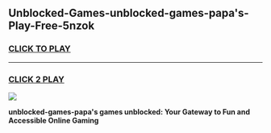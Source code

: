 
## Unblocked-Games-unblocked-games-papa's-Play-Free-5nzok
<h3>
<a href="https://premium76.site?title=unblocked-games-papa's&ref=19M">CLICK TO PLAY</a></h3>
<hr>

<h3>
<a href="https://premium76.site?title=unblocked-games-papa's&ref=19M">CLICK 2 PLAY</a>
  
</h3>

<a href="https://premium76.site?title=unblocked-games-papa's&ref=19M"><img src="https://clearcache.store/games.png"></a>


**unblocked-games-papa's games unblocked: Your Gateway to Fun and Accessible Online Gaming**
